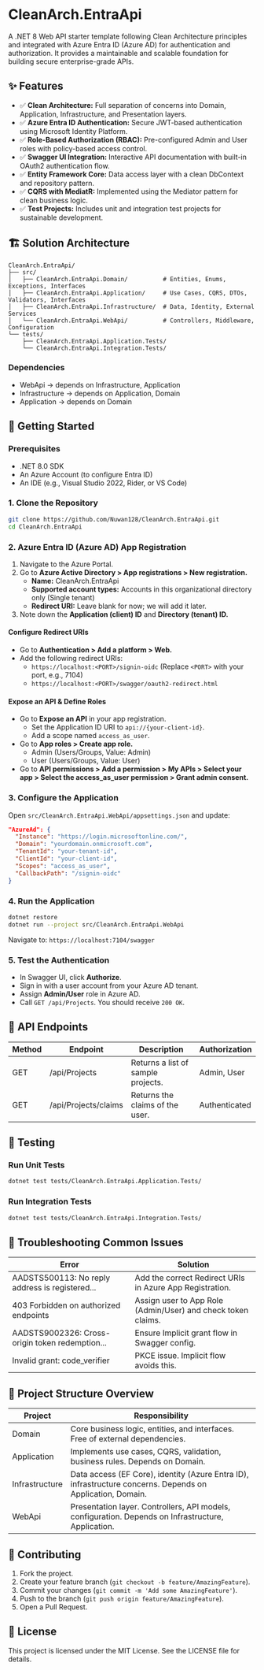 # CleanArch.EntraApi

A .NET 8 Web API starter template following Clean Architecture principles and integrated with Azure Entra ID (Azure AD) for authentication and authorization. It provides a maintainable and scalable foundation for building secure enterprise-grade APIs.

## ✨ Features

- ✅ **Clean Architecture:** Full separation of concerns into Domain, Application, Infrastructure, and Presentation layers.  
- ✅ **Azure Entra ID Authentication:** Secure JWT-based authentication using Microsoft Identity Platform.  
- ✅ **Role-Based Authorization (RBAC):** Pre-configured Admin and User roles with policy-based access control.  
- ✅ **Swagger UI Integration:** Interactive API documentation with built-in OAuth2 authentication flow.  
- ✅ **Entity Framework Core:** Data access layer with a clean DbContext and repository pattern.  
- ✅ **CQRS with MediatR:** Implemented using the Mediator pattern for clean business logic.  
- ✅ **Test Projects:** Includes unit and integration test projects for sustainable development.  

## 🏗️ Solution Architecture

```
CleanArch.EntraApi/
├── src/
│   ├── CleanArch.EntraApi.Domain/          # Entities, Enums, Exceptions, Interfaces
│   ├── CleanArch.EntraApi.Application/     # Use Cases, CQRS, DTOs, Validators, Interfaces
│   ├── CleanArch.EntraApi.Infrastructure/  # Data, Identity, External Services
│   └── CleanArch.EntraApi.WebApi/          # Controllers, Middleware, Configuration
└── tests/
    ├── CleanArch.EntraApi.Application.Tests/
    └── CleanArch.EntraApi.Integration.Tests/
```

### Dependencies
- WebApi → depends on Infrastructure, Application  
- Infrastructure → depends on Application, Domain  
- Application → depends on Domain  

## 🚀 Getting Started

### Prerequisites

- .NET 8.0 SDK  
- An Azure Account (to configure Entra ID)  
- An IDE (e.g., Visual Studio 2022, Rider, or VS Code)  

### 1. Clone the Repository
```bash
git clone https://github.com/Nuwan128/CleanArch.EntraApi.git
cd CleanArch.EntraApi
```

### 2. Azure Entra ID (Azure AD) App Registration

1. Navigate to the Azure Portal.  
2. Go to **Azure Active Directory > App registrations > New registration.**  
   - **Name:** CleanArch.EntraApi  
   - **Supported account types:** Accounts in this organizational directory only (Single tenant)  
   - **Redirect URI:** Leave blank for now; we will add it later.  
3. Note down the **Application (client) ID** and **Directory (tenant) ID.**  

#### Configure Redirect URIs
- Go to **Authentication > Add a platform > Web.**  
- Add the following redirect URIs:  
  - `https://localhost:<PORT>/signin-oidc` (Replace `<PORT>` with your port, e.g., 7104)  
  - `https://localhost:<PORT>/swagger/oauth2-redirect.html`  

#### Expose an API & Define Roles
- Go to **Expose an API** in your app registration.  
  - Set the Application ID URI to `api://{your-client-id}`.  
  - Add a scope named `access_as_user`.  
- Go to **App roles > Create app role.**  
  - Admin (Users/Groups, Value: Admin)  
  - User (Users/Groups, Value: User)  
- Go to **API permissions > Add a permission > My APIs > Select your app > Select the access_as_user permission > Grant admin consent.**  

### 3. Configure the Application
Open `src/CleanArch.EntraApi.WebApi/appsettings.json` and update:

```json
"AzureAd": {
  "Instance": "https://login.microsoftonline.com/",
  "Domain": "yourdomain.onmicrosoft.com",
  "TenantId": "your-tenant-id",
  "ClientId": "your-client-id",
  "Scopes": "access_as_user",
  "CallbackPath": "/signin-oidc"
}
```

### 4. Run the Application
```bash
dotnet restore
dotnet run --project src/CleanArch.EntraApi.WebApi
```
Navigate to: `https://localhost:7104/swagger`  

### 5. Test the Authentication
- In Swagger UI, click **Authorize**.  
- Sign in with a user account from your Azure AD tenant.  
- Assign **Admin/User** role in Azure AD.  
- Call `GET /api/Projects`. You should receive `200 OK`.  

## 📖 API Endpoints

| Method | Endpoint              | Description                            | Authorization |
|--------|-----------------------|----------------------------------------|---------------|
| GET    | /api/Projects         | Returns a list of sample projects.     | Admin, User   |
| GET    | /api/Projects/claims  | Returns the claims of the user.        | Authenticated |

## 🧪 Testing

### Run Unit Tests
```bash
dotnet test tests/CleanArch.EntraApi.Application.Tests/
```

### Run Integration Tests
```bash
dotnet test tests/CleanArch.EntraApi.Integration.Tests/
```

## 🔧 Troubleshooting Common Issues

| Error | Solution |
|-------|----------|
| AADSTS500113: No reply address is registered... | Add the correct Redirect URIs in Azure App Registration. |
| 403 Forbidden on authorized endpoints | Assign user to App Role (Admin/User) and check token claims. |
| AADSTS9002326: Cross-origin token redemption... | Ensure Implicit grant flow in Swagger config. |
| Invalid grant: code_verifier | PKCE issue. Implicit flow avoids this. |

## 📂 Project Structure Overview

| Project  | Responsibility |
|----------|----------------|
| Domain | Core business logic, entities, and interfaces. Free of external dependencies. |
| Application | Implements use cases, CQRS, validation, business rules. Depends on Domain. |
| Infrastructure | Data access (EF Core), identity (Azure Entra ID), infrastructure concerns. Depends on Application, Domain. |
| WebApi | Presentation layer. Controllers, API models, configuration. Depends on Infrastructure, Application. |

## 🤝 Contributing

1. Fork the project.  
2. Create your feature branch (`git checkout -b feature/AmazingFeature`).  
3. Commit your changes (`git commit -m 'Add some AmazingFeature'`).  
4. Push to the branch (`git push origin feature/AmazingFeature`).  
5. Open a Pull Request.  

## 📜 License

This project is licensed under the MIT License. See the LICENSE file for details.

